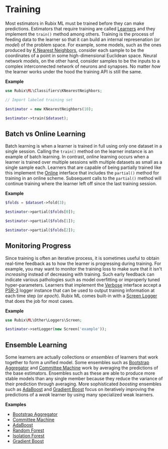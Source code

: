 # Training
Most estimators in Rubix ML must be trained before they can make predictions. Estimators that require training are called [Learners](learner.md) and they implement the `train()` method among others. Training is the process of feeding data to the learner so that it can build an internal represenation (or *model*) of the problem space. For example, some models, such as the ones produced by [K Nearest Neighbors](./classifiers/k-nearest-neighbors.md), consider each sample to be the coordinates of a point in some high-dimensional Euclidean space. Neural network models, on the other hand, consider samples to be the inputs to a complex interconnected network of neurons and synapses. No matter *how* the learner works under the hood the training API is still the same.

**Example**

```php
use Rubix\ML\Classifiers\KNearestNeighbors;

// Import labeled training set

$estimator = new KNearestNeighbors(10);

$estimator->train($dataset);
```

## Batch vs Online Learning
Batch learning is when a learner is trained in full using only one dataset in a single session. Calling the `train()` method on the learner instance is an example of batch learning. In contrast, *online* learning occurs when a learner is trained over multiple sessions with multiple datasets as small as a single sample each. Learners that are capable of being partially trained like this implement the [Online](online.md) interface that includes the `partial()` method for training in an online scheme. Subsequent calls to the `partial()` method will continue training where the learner left off since the last training session.

**Example**

```php
$folds = $dataset->fold(3);

$estimator->partial($folds[0]);

$estimator->partial($folds[1]);

$estimator->partial($folds[2]);
```

## Monitoring Progress
Since training is often an iterative process, it is sometimes useful to obtain real-time feedback as to how the learner is progressing during training. For example, you may want to monitor the training loss to make sure that it isn't *increasing* instead of decreasing with training. Such early feedback can indicate various pathologies such as model overfitting or improperly tuned hyper-parameters. Learners that implement the [Verbose](verbose.md) interface accept a [PSR-3](https://www.php-fig.org/psr/psr-3/) logger instance that can be used to output training information at each time step (or *epoch*). Rubix ML comes built-in with a [Screen Logger](other/loggers/screen.md) that does the job for most cases.

**Example**

```php
use Rubix\ML\Other\Loggers\Screen;

$estimator->setLogger(new Screen('example'));
```

## Ensemble Learning
Some learners are actually collections or *ensembles* of learners that work together to form a unified model. Some ensembles such as [Bootstrap Aggregator](bootstrap-aggregator.md) and [Committee Machine](committee-machine.md) work by averaging the predictions of the base estimators. Ensembles such as these are able to produce more stable models than any single member because they reduce the variance of their prediction through averaging. More sophisticated *boosting* ensembles such as [AdaBoost](classifiers/adaboost.md) and [Gradient Boost](regressors/gradient-boost.md) focus on iteratively improving the predictions of a *weak* learner by using many specialized weak learners.

**Examples**

- [Bootstrap Aggregator](bootstrap-aggregator.md)
- [Committee Machine](committee-machine.md)
- [AdaBoost](classifiers/adaboost.md)
- [Random Forest](classifiers/random-forest.md)
- [Isolation Forest](anomaly-detectors/isolation-forest.md)
- [Gradient Boost](regressors/gradient-boost.md)
